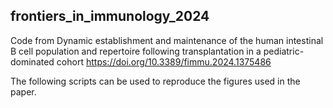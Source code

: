 ## frontiers_in_immunology_2024
Code from Dynamic establishment and maintenance of the human intestinal B cell population and repertoire following transplantation in a pediatric-dominated cohort
https://doi.org/10.3389/fimmu.2024.1375486

The following scripts can be used to reproduce the figures used in the paper.
